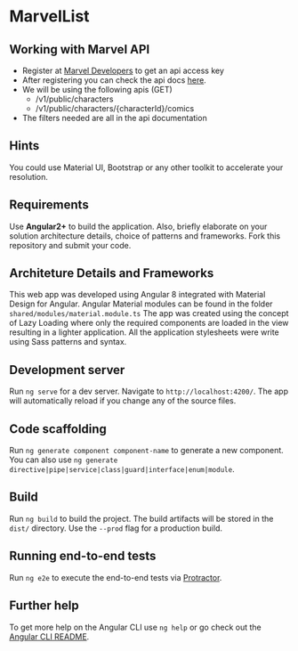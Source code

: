# MarvelList

## Working with Marvel API
- Register at [Marvel Developers](https://developer.marvel.com/) to get an api access key
- After registering you can check the api docs [here](https://developer.marvel.com/docs). 
- We will be using the following apis (GET)
  - /v1/public/characters
  - /v1/public/characters/{characterId}/comics
- The filters needed are all in the api documentation

## Hints
You could use Material UI, Bootstrap or any other toolkit to accelerate your resolution.

## Requirements
Use **Angular2+** to build the application. Also, briefly elaborate on your solution architecture details, choice of patterns and frameworks. Fork this repository and submit your code.

## Architeture Details and Frameworks

This web app was developed using Angular 8 integrated with Material Design for Angular. Angular Material modules can be found in the folder `shared/modules/material.module.ts`
The app was created using the concept of Lazy Loading where only the required components are loaded in the view resulting in a lighter application.
All the application stylesheets were write using Sass patterns and syntax.

## Development server

Run `ng serve` for a dev server. Navigate to `http://localhost:4200/`. The app will automatically reload if you change any of the source files.

## Code scaffolding

Run `ng generate component component-name` to generate a new component. You can also use `ng generate directive|pipe|service|class|guard|interface|enum|module`.

## Build

Run `ng build` to build the project. The build artifacts will be stored in the `dist/` directory. Use the `--prod` flag for a production build.

## Running end-to-end tests

Run `ng e2e` to execute the end-to-end tests via [Protractor](http://www.protractortest.org/).

## Further help

To get more help on the Angular CLI use `ng help` or go check out the [Angular CLI README](https://github.com/angular/angular-cli/blob/master/README.md).
